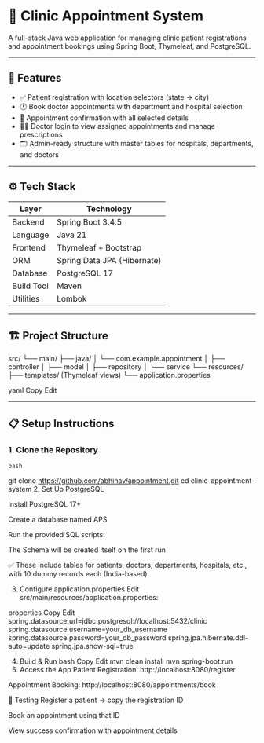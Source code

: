 # 🏥 Clinic Appointment System

A full-stack Java web application for managing clinic patient registrations and appointment bookings using Spring Boot, Thymeleaf, and PostgreSQL.

---

## 📌 Features

- ✅ Patient registration with location selectors (state → city)
- 🕐 Book doctor appointments with department and hospital selection
- 🧾 Appointment confirmation with all selected details
- 👨‍⚕️ Doctor login to view assigned appointments and manage prescriptions
- 🗂️ Admin-ready structure with master tables for hospitals, departments, and doctors

---

## ⚙️ Tech Stack

| Layer       | Technology               |
|-------------|---------------------------|
| Backend     | Spring Boot 3.4.5         |
| Language    | Java 21                   |
| Frontend    | Thymeleaf + Bootstrap     |
| ORM         | Spring Data JPA (Hibernate) |
| Database    | PostgreSQL 17             |
| Build Tool  | Maven                     |
| Utilities   | Lombok                    |

---

## 🏗️ Project Structure

src/
└── main/
├── java/
│ └── com.example.appointment
│ ├── controller
│ ├── model
│ ├── repository
│ └── service
└── resources/
├── templates/ (Thymeleaf views)
└── application.properties

yaml
Copy
Edit

---

## 📋 Setup Instructions

### 1. Clone the Repository

```bash```

git clone https://github.com/abhinav/appointment.git
cd clinic-appointment-system
2. Set Up PostgreSQL

Install PostgreSQL 17+

Create a database named APS

Run the provided SQL scripts:

The Schema will be created itself on the first run 

✅ These include tables for patients, doctors, departments, hospitals, etc., with 10 dummy records each (India-based).

3. Configure application.properties
Edit src/main/resources/application.properties:

properties
Copy
Edit
spring.datasource.url=jdbc:postgresql://localhost:5432/clinic
spring.datasource.username=your_db_username
spring.datasource.password=your_db_password
spring.jpa.hibernate.ddl-auto=update
spring.jpa.show-sql=true

4. Build & Run
bash
Copy
Edit
mvn clean install
mvn spring-boot:run
5. Access the App
Patient Registration: http://localhost:8080/register

Appointment Booking: http://localhost:8080/appointments/book

🧪 Testing
Register a patient → copy the registration ID

Book an appointment using that ID

View success confirmation with appointment details
